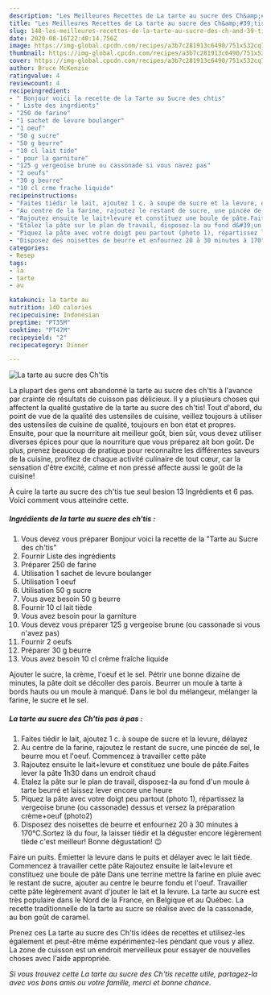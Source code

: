 ```yaml
---
description: "Les Meilleures Recettes de La tarte au sucre des Ch&amp;#39;tis"
title: "Les Meilleures Recettes de La tarte au sucre des Ch&amp;#39;tis"
slug: 148-les-meilleures-recettes-de-la-tarte-au-sucre-des-ch-and-39-tis
date: 2020-08-16T22:40:14.756Z
image: https://img-global.cpcdn.com/recipes/a3b7c281913c6490/751x532cq70/la-tarte-au-sucre-des-chtis-photo-principale-de-la-recette.jpg
thumbnail: https://img-global.cpcdn.com/recipes/a3b7c281913c6490/751x532cq70/la-tarte-au-sucre-des-chtis-photo-principale-de-la-recette.jpg
cover: https://img-global.cpcdn.com/recipes/a3b7c281913c6490/751x532cq70/la-tarte-au-sucre-des-chtis-photo-principale-de-la-recette.jpg
author: Bruce McKenzie
ratingvalue: 4
reviewcount: 4
recipeingredient:
- " Bonjour voici la recette de la Tarte au Sucre des chtis"
- " Liste des ingrdients"
- "250 de farine"
- "1 sachet de levure boulanger"
- "1 oeuf"
- "50 g sucre"
- "50 g beurre"
- "10 cl lait tide"
- " pour la garniture"
- "125 g vergeoise brune ou cassonade si vous navez pas"
- "2 oeufs"
- "30 g beurre"
- "10 cl crme frache liquide"
recipeinstructions:
- "Faites tiédir le lait, ajoutez 1 c. à soupe de sucre et la levure, délayez"
- "Au centre de la farine, rajoutez le restant de sucre, une pincée de sel, le beurre mou et l&#39;oeuf. Commencez à travailler cette pâte"
- "Rajoutez ensuite le lait+levure et constituez une boule de pâte.Faites lever la pâte 1h30 dans un endroit chaud"
- "Etalez la pâte sur le plan de travail, disposez-la au fond d&#39;un moule à tarte beurré et laissez lever encore une heure"
- "Piquez la pâte avec votre doigt peu partout (photo 1), répartissez la vergeoise brune (ou cassonade) dessus et versez la préparation crème+oeuf (photo2)"
- "Disposez des noisettes de beurre et enfournez 20 à 30 minutes à 170°C.Sortez là du four, la laisser tiédir et la déguster encore légèrement tiède c&#39;est meilleur! Bonne dégustation! 😉"
categories:
- Resep
tags:
- la
- tarte
- au

katakunci: la tarte au 
nutrition: 140 calories
recipecuisine: Indonesian
preptime: "PT35M"
cooktime: "PT47M"
recipeyield: "2"
recipecategory: Dinner

---
```



![La tarte au sucre des Ch&#39;tis](https://img-global.cpcdn.com/recipes/a3b7c281913c6490/751x532cq70/la-tarte-au-sucre-des-chtis-photo-principale-de-la-recette.jpg)

La plupart des gens ont abandonné la tarte au sucre des ch&#39;tis à l'avance par crainte de résultats de cuisson pas délicieux. Il y a plusieurs choses qui affectent la qualité gustative de la tarte au sucre des ch&#39;tis! Tout d'abord, du point de vue de la qualité des ustensiles de cuisine, veillez toujours à utiliser des ustensiles de cuisine de qualité, toujours en bon état et propres. Ensuite, pour que la nourriture ait meilleur goût, bien sûr, vous devez utiliser diverses épices pour que la nourriture que vous préparez ait bon goût. De plus, prenez beaucoup de pratique pour reconnaître les différentes saveurs de la cuisine, profitez de chaque activité culinaire de tout cœur, car la sensation d'être excité, calme et non pressé affecte aussi le goût de la cuisine!

<!--inarticleads1-->

À cuire la tarte au sucre des ch&#39;tis tue seul besion 13 Ingrédients et 6 pas. Voici comment vous atteindre cette.

##### Ingrédients de la tarte au sucre des ch&#39;tis :

1. Vous devez vous préparer  Bonjour voici la recette de la &#34;Tarte au Sucre des ch&#39;tis&#34;
1. Fournir  Liste des ingrédients
1. Préparer 250 de farine
1. Utilisation 1 sachet de levure boulanger
1. Utilisation 1 oeuf
1. Utilisation 50 g sucre
1. Vous avez besoin 50 g beurre
1. Fournir 10 cl lait tiède
1. Vous avez besoin  pour la garniture
1. Vous devez vous préparer 125 g vergeoise brune (ou cassonade si vous n&#39;avez pas)
1. Fournir 2 oeufs
1. Préparer 30 g beurre
1. Vous avez besoin 10 cl crème fraîche liquide


Ajouter le sucre, la crème, l&#39;oeuf et le sel. Pétrir une bonne dizaine de minutes, la pâte doit se décoller des parois. Beurrer un moule à tarte à bords hauts ou un moule à manqué. Dans le bol du mélangeur, mélanger la farine, le sucre et le sel. 

<!--inarticleads2-->

##### La tarte au sucre des Ch&#39;tis pas à pas :

1. Faites tiédir le lait, ajoutez 1 c. à soupe de sucre et la levure, délayez
1. Au centre de la farine, rajoutez le restant de sucre, une pincée de sel, le beurre mou et l&#39;oeuf. Commencez à travailler cette pâte
1. Rajoutez ensuite le lait+levure et constituez une boule de pâte.Faites lever la pâte 1h30 dans un endroit chaud
1. Etalez la pâte sur le plan de travail, disposez-la au fond d&#39;un moule à tarte beurré et laissez lever encore une heure
1. Piquez la pâte avec votre doigt peu partout (photo 1), répartissez la vergeoise brune (ou cassonade) dessus et versez la préparation crème+oeuf (photo2)
1. Disposez des noisettes de beurre et enfournez 20 à 30 minutes à 170°C.Sortez là du four, la laisser tiédir et la déguster encore légèrement tiède c&#39;est meilleur! Bonne dégustation! 😉


Faire un puits. Émietter la levure dans le puits et délayer avec le lait tiède. Commencez à travailler cette pâte Rajoutez ensuite le lait+levure et constituez une boule de pâte Dans une terrine mettre la farine en pluie avec le restant de sucre, ajouter au centre le beurre fondu et l&#39;oeuf. Travailler cette pâte légèrement avant d&#39;jouter le lait et la levure. La tarte au sucre est très populaire dans le Nord de la France, en Belgique et au Québec. La recette traditionnelle de la tarte au sucre se réalise avec de la cassonade, au bon goût de caramel. 

<!--inarticleads1-->

<p>
Prenez ces La tarte au sucre des Ch&#39;tis idées de recettes et utilisez-les également et peut-être même expérimentez-les pendant que vous y allez. La zone de cuisson est un endroit merveilleux pour essayer de nouvelles choses avec l'aide appropriée.
</p>

<p>
<i>Si vous trouvez cette La tarte au sucre des Ch&#39;tis recette utile, partagez-la avec vos bons amis ou votre famille, merci et bonne chance.</i>
</p>
